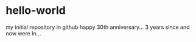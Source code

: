 # hello-world
my initial repository in github
happy 30th anniversary... 3 years since
and now were In...

